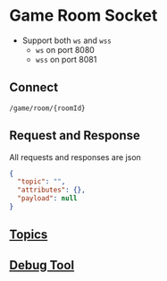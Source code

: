 #  Game Room Socket

- Support both `ws` and `wss`
  - `ws` on port 8080
  - `wss` on port 8081

## Connect

`/game/room/{roomId}`

## Request and Response

All requests and responses are json

```json
{
  "topic": "",
  "attributes": {},
  "payload": null
}
```

## [Topics](socket/topics)

## [Debug Tool](/socket/index.html)